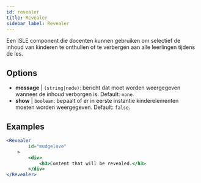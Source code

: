 ```yaml
---
id: revealer 
title: Revealer
sidebar_label: Revealer
---
```


Een ISLE component die docenten kunnen gebruiken om selectief de inhoud van kinderen te onthullen of te verbergen aan alle leerlingen tijdens de les.

## Options

* __message__ | `(string|node)`: bericht dat moet worden weergegeven wanneer de inhoud verborgen is. Default: `none`.
* __show__ | `boolean`: bepaalt of er in eerste instantie kinderelementen moeten worden weergegeven. Default: `false`.


## Examples

```jsx live
<Revealer
        id="mudgelove"
    >
        <div>
            <h3>Content that will be revealed.</h3>
        </div>
</Revealer>
``` 

